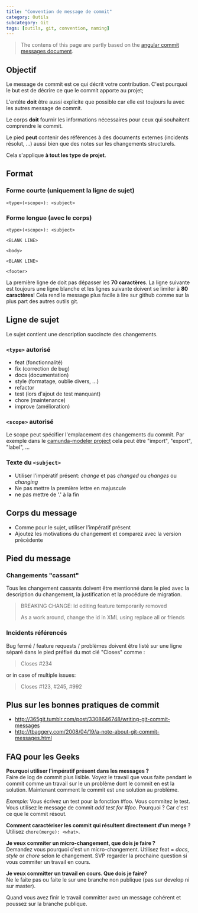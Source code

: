 ```yaml
---
title: "Convention de message de commit"
category: Outils
subcategory: Git
tags: [outils, git, convention, naming]
---
```


>The contens of this page are partly based on the [angular commit messages document](https://docs.google.com/document/d/1QrDFcIiPjSLDn3EL15IJygNPiHORgU1_OOAqWjiDU5Y/edit?pli=1).


## Objectif

Le message de commit est ce qui décrit votre contribution.
C'est pourquoi le but est de décrire ce que le commit apporte au projet;

L'entête __doit__ être aussi explicite que possible car elle est toujours lu avec les autres message de commit.

Le corps __doit__ fournir les informations nécessaires pour ceux qui souhaitent comprendre le commit.

Le pied __peut__ contenir des références à des documents externes (incidents résolut, ...) aussi bien que des notes sur les changements structurels.

Cela s'applique __à tout les type de projet__.


## Format

### Forme courte (uniquement la ligne de sujet)

```
<type>(<scope>): <subject>
```

### Forme longue (avec le corps)

```
<type>(<scope>): <subject>

<BLANK LINE>

<body>

<BLANK LINE>

<footer>
```

La première ligne de doit pas dépasser les __70 caractères__. La ligne suivante est toujours une ligne blanche et les 
lignes suivante doivent se limiter à __80 caractères__! Cela rend le message plus facile à lire sur github comme sur la 
plus part des autres outils git.

## Ligne de sujet

Le sujet contient une description succincte des changements.

### `<type>` autorisé

 * feat (fonctionnalité)
 * fix (correction de bug)
 * docs (documentation)
 * style (formatage, oublie divers, ...)
 * refactor
 * test (lors d'ajout de test manquant)
 * chore (maintenance)
 * improve (amélioration)

### `<scope>` autorisé

Le scope peut spécifier l'emplacement des changements du commit. Par exemple dans 
le [camunda-modeler project](https://github.com/camunda/camunda-modeler) cela peut être "import", "export", "label", ...

### Texte du `<subject>`

 * Utiliser l'impératif présent: _change_ et pas _changed_ ou _changes_ ou _changing_
 * Ne pas mettre la première lettre en majuscule
 * ne pas mettre de '.' à la fin

## Corps du message

* Comme pour le sujet, utiliser l'impératif présent
* Ajoutez les motivations du changement et comparez avec la version précédente

## Pied du message

### Changements "cassant"

Tous les changement cassants doivent être mentionné dans le pied avec la description du changement, la justification et 
la procédure de migration.

>BREAKING CHANGE: Id editing feature temporarily removed
>
>As a work around, change the id in XML using replace all or friends

### Incidents référencés

Bug fermé / feature requests / problèmes doivent être listé sur une ligne séparé dans le pied préfixé du mot clé 
"Closes" comme :

>   Closes #234

or in case of multiple issues:

>  Closes #123, #245, #992

## Plus sur les bonnes pratiques de commit

 * <http://365git.tumblr.com/post/3308646748/writing-git-commit-messages> 
 * <http://tbaggery.com/2008/04/19/a-note-about-git-commit-messages.html>

## FAQ pour les Geeks
**Pourquoi utiliser l'impératif présent dans les messages ?**<br/>
Faire de log de commit plus lisible. Voyez le travail que vous faite pendant le commit comme un travail sur le un 
problème dont le commit en est la solution. Maintenant comment le commit est une solution au problème.

_Exemple:_ Vous écrivez un test pour la fonction #foo. Vous commitez le test. Vous utilisez le message de commit _add 
test for #foo_. Pourquoi ? Car c'est ce que le commit résout.

**Comment caractériser les commit qui résultent directement d'un merge ?**<br/>
Utilisez `chore(merge): <what>`.

**Je veux commiter un micro-changement, que dois je faire ?**<br/>
Demandez vous pourquoi c'est un micro-changement. Utilisez feat = _docs_, _style_ or _chore_ selon le changement. SVP 
regarder la prochaine question si vous commiter un travail en cours.

**Je veux committer un travail en cours. Que dois je faire?**<br/>
Ne le faite pas ou faite le sur une branche non publique (pas sur develop ni sur master).

Quand vous avez finir le travail committer avec un message cohérent et poussez sur la branche publique.
